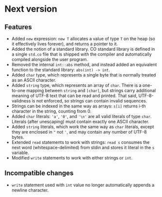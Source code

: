 # Next version

## Features

- Added `new` expression: `new T` allocates a value of type `T` on the
  heap (so it effectively lives forever), and returns a pointer to it.
- Added the notion of a standard library. CO standard library is
  defined in a single `std.co` file that is shipped with the compiler
  and automatically compiled alongside the user program.
- Removed the internal `int::abs` method, and instead added an equivalent
  function to the standard library: `abs(int) -> int`.
- Added `char` type, which represents a single byte that is normally
  treated as an ASCII character.
- Added `string` type, which represents an array of `char`. There
  is a one-to-one mapping between `string` and `[char]`, but strings
  carry additional meaning of UTF-8 text that can be read and printed.
  That said, UTF-8-validness is not enforced, so strings can contain
  invalid sequences.
- Strings can be indexed in the same way as arrays: `s[i]` returns
  i-th character in the string, counting from 0.
- Added `char` literals: `'a'`, `'0'`, and `'\n'` are all valid
  literals of type `char`. Literals (after unescaping) must contain
  exactly one ASCII character.
- Added `string` literals, which work the same way as `char` literals,
  except they are enclosed in `"` not `'`, and may contain any number
  of UTF-8 bytes.
- Extended `read` statements to work with strings: `read s` consumes
  the next word (whitespace-delimited) from stdin and stores it
  literal in the `s` variable.
- Modified `write` statements to work with either strings or `int`.

## Incompatible changes

- `write` statement used with `int` value no longer automatically
  appends a newline character.